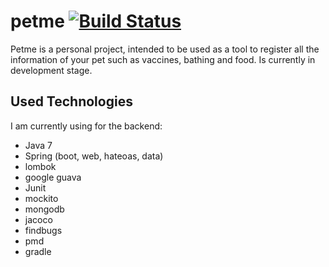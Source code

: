 # petme [![Build Status](https://travis-ci.org/germandavid85/petme.svg?branch=master)](https://travis-ci.org/germandavid85/petme)

Petme is a personal project, intended to be used as a tool to register all the information of your pet such as vaccines, bathing and food. Is currently in development stage.

## Used Technologies
I am currently using for the backend:
* Java 7
* Spring (boot, web, hateoas, data)
* lombok
* google guava
* Junit
* mockito
* mongodb
* jacoco
* findbugs
* pmd
* gradle
